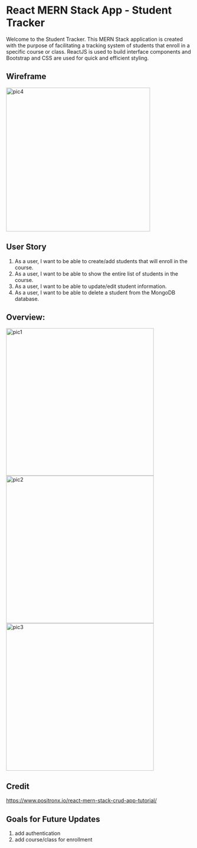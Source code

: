 # React MERN Stack App - Student Tracker

Welcome to the Student Tracker. This MERN Stack application is created with the purpose of facilitating a tracking system of students that enroll in a specific course or class. ReactJS is used to build interface components and Bootstrap and CSS are used for quick and efficient styling. 

## Wireframe

<img width="390" alt="pic4" src="https://user-images.githubusercontent.com/57623682/208761997-1ea69f26-b604-458d-89fc-b24d2085b167.PNG">

## User Story

1. As a user, I want to be able to create/add students that will enroll in the course.
2. As a user, I want to be able to show the entire list of students in the course.
3. As a user, I want to be able to update/edit student information.
4. As a user, I want to be able to delete a student from the MongoDB database. 

## Overview:
<img width="400" alt="pic1" src="https://user-images.githubusercontent.com/57623682/208758267-f69c4164-e517-4685-aa08-e998ef805502.PNG">
<img width="400" alt="pic2" src="https://user-images.githubusercontent.com/57623682/208758277-58450190-0981-47cd-a8dc-1937ae18193a.PNG">
<img width="400" alt="pic3" src="https://user-images.githubusercontent.com/57623682/208758296-bc6925b9-0b69-4c31-83ec-b6e8b52a6cab.PNG">


## Credit

https://www.positronx.io/react-mern-stack-crud-app-tutorial/


## Goals for Future Updates

1. add authentication
2. add course/class for enrollment

